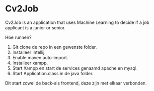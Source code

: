 # Cv2Job

Cv2Job is an application that uses Machine Learning to decide if a job applicant is a junior or senior.

Hoe runnen?

1. Git clone de repo in een gewenste folder.
2. Installeer intellij.
3. Enable maven auto-import.
4. Installeer xampp.
5. Start Xampp en start de services genaamd apache en mysql.
6. Start Application.class in de java folder.

Dit start zowel de back-als frontend, deze zijn met elkaar verbonden.